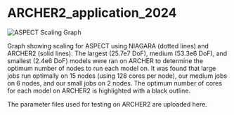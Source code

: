 # ARCHER2_application_2024

![ASPECT Scaling Graph](https://github.com/Lukel13/ARCHER2_application_2024/assets/95885918/d2056432-75b7-4b43-9340-3ee380b19493)

Graph showing scaling for ASPECT using NIAGARA (dotted lines) and ARCHER2 (solid lines). The largest (25.7e7 DoF), medium (53.3e6 DoF), and smallest (2.4e6 DoF) models were ran on ARCHER to determine the optimum number of nodes to run each model on. It was found that large jobs run optimally on 15 nodes (using 128 cores per node), our medium jobs on 6 nodes, and our small jobs on 2 nodes. The optimum number of cores for each model on ARCHER2 is highlighted with a black outline.

The parameter files used for testing on ARCHER2 are uploaded here.
